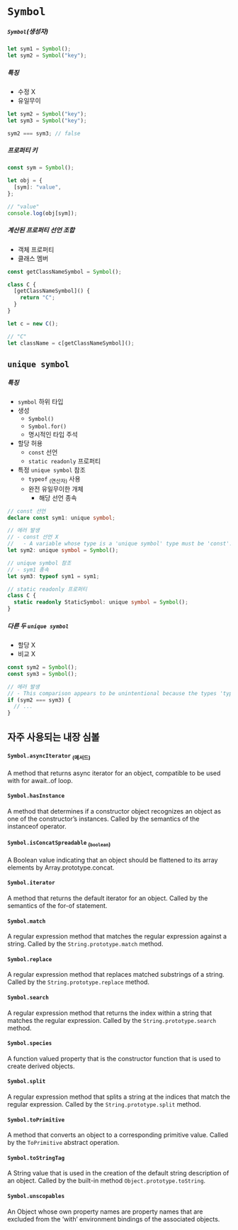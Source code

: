 `Symbol`
========


##### `Symbol`<ssub>(생성자)</ssub>
```ts
let sym1 = Symbol();
let sym2 = Symbol("key");
```

##### 특징
- 수정 X
- 유일무이
```ts
let sym2 = Symbol("key");
let sym3 = Symbol("key");

sym2 === sym3; // false
```

##### 프로퍼티 키
```ts
const sym = Symbol();

let obj = {
  [sym]: "value",
};

// "value"
console.log(obj[sym]);
```

##### 계산된 프로퍼티 선언 조합
- 객체 프로퍼티
- 클래스 멤버
```ts
const getClassNameSymbol = Symbol();

class C {
  [getClassNameSymbol]() {
    return "C";
  }
}

let c = new C();

// "C"
let className = c[getClassNameSymbol]();
```

## `unique symbol`

##### 특징
- `symbol` 하위 타입
- 생성
  - `Symbol()`
  - `Symbol.for()`
  - 명시적인 타입 주석
- 할당 허용
  - `const` 선언
  - `static readonly` 프로퍼티
- 특정 `unique symbol` 참조
  - `typeof` <sub>(연산자)</sub> 사용
  - 완전 유일무이한 개체
    - 해당 선언 종속
```ts
// const 선언
declare const sym1: unique symbol;

// 에러 발생
// - const 선언 X
//   - A variable whose type is a 'unique symbol' type must be 'const'.
let sym2: unique symbol = Symbol();

// unique symbol 참조
// - sym1 종속
let sym3: typeof sym1 = sym1;

// static readonly 프로퍼티
class C {
  static readonly StaticSymbol: unique symbol = Symbol();
}
```

##### 다른 두 `unique symbol`
- 할당 X
- 비교 X
```ts
const sym2 = Symbol();
const sym3 = Symbol();

// 에러 발생
// - This comparison appears to be unintentional because the types 'typeof sym2' and 'typeof sym3' have no overlap.
if (sym2 === sym3) {
  // ...
}
```

## 자주 사용되는 내장 심볼

#### `Symbol.asyncIterator` <sub>(메서드)</sub>

A method that returns async iterator for an object, compatible to be used with for await..of loop.

#### `Symbol.hasInstance`
A method that determines if a constructor object recognizes an object as one of the constructor’s instances. Called by the semantics of the instanceof operator.

#### `Symbol.isConcatSpreadable` <sub>(`boolean`)</sub>
A Boolean value indicating that an object should be flattened to its array elements by Array.prototype.concat.

#### `Symbol.iterator`
A method that returns the default iterator for an object. Called by the semantics of the for-of statement.

#### `Symbol.match`
A regular expression method that matches the regular expression against a string. Called by the `String.prototype.match` method.

#### `Symbol.replace`
A regular expression method that replaces matched substrings of a string. Called by the `String.prototype.replace` method.

#### `Symbol.search`
A regular expression method that returns the index within a string that matches the regular expression. Called by the `String.prototype.search` method.

#### `Symbol.species`
A function valued property that is the constructor function that is used to create derived objects.

#### `Symbol.split`
A regular expression method that splits a string at the indices that match the regular expression. Called by the `String.prototype.split` method.

#### `Symbol.toPrimitive`
A method that converts an object to a corresponding primitive value. Called by the `ToPrimitive` abstract operation.

#### `Symbol.toStringTag`
A String value that is used in the creation of the default string description of an object. Called by the built-in method `Object.prototype.toString`.

#### `Symbol.unscopables`
An Object whose own property names are property names that are excluded from the ‘with’ environment bindings of the associated objects.
